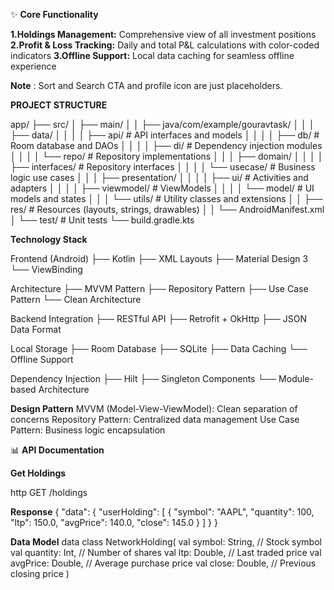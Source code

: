 
✨ **Core Functionality**

**1.Holdings Management:** Comprehensive view of all investment positions
**2.Profit & Loss Tracking:** Daily and total P&L calculations with color-coded indicators
**3.Offline Support:** Local data caching for seamless offline experience

**Note** : Sort and Search CTA and profile icon are just placeholders.

**PROJECT STRUCTURE**

app/
├── src/
│   ├── main/
│   │   ├── java/com/example/gouravtask/
│   │   │   ├── data/
│   │   │   │   ├── api/           # API interfaces and models
│   │   │   │   ├── db/            # Room database and DAOs
│   │   │   │   ├── di/            # Dependency injection modules
│   │   │   │   └── repo/          # Repository implementations
│   │   │   ├── domain/
│   │   │   │   ├── interfaces/    # Repository interfaces
│   │   │   │   └── usecase/       # Business logic use cases
│   │   │   ├── presentation/
│   │   │   │   ├── ui/            # Activities and adapters
│   │   │   │   ├── viewmodel/     # ViewModels
│   │   │   │   └── model/         # UI models and states
│   │   │   └── utils/             # Utility classes and extensions
│   │   ├── res/                   # Resources (layouts, strings, drawables)
│   │   └── AndroidManifest.xml
│   └── test/                      # Unit tests
└── build.gradle.kts

**Technology Stack**

Frontend (Android)
├── Kotlin
├── XML Layouts
├── Material Design 3
└── ViewBinding

Architecture
├── MVVM Pattern
├── Repository Pattern
├── Use Case Pattern
└── Clean Architecture

Backend Integration
├── RESTful API
├── Retrofit + OkHttp
├── JSON Data Format


Local Storage
├── Room Database
├── SQLite
├── Data Caching
└── Offline Support

Dependency Injection
├── Hilt
├── Singleton Components
└── Module-based Architecture

**Design Pattern**
MVVM (Model-View-ViewModel): Clean separation of concerns
Repository Pattern: Centralized data management
Use Case Pattern: Business logic encapsulation

📊 **API Documentation**

**Get Holdings**

http
GET /holdings

**Response** 
{
  "data": {
    "userHolding": [
      {
        "symbol": "AAPL",
        "quantity": 100,
        "ltp": 150.0,
        "avgPrice": 140.0,
        "close": 145.0
      }
    ]
  }
}

**Data Model**
data class NetworkHolding(
    val symbol: String,      // Stock symbol
    val quantity: Int,       // Number of shares
    val ltp: Double,         // Last traded price
    val avgPrice: Double,    // Average purchase price
    val close: Double,       // Previous closing price
)
